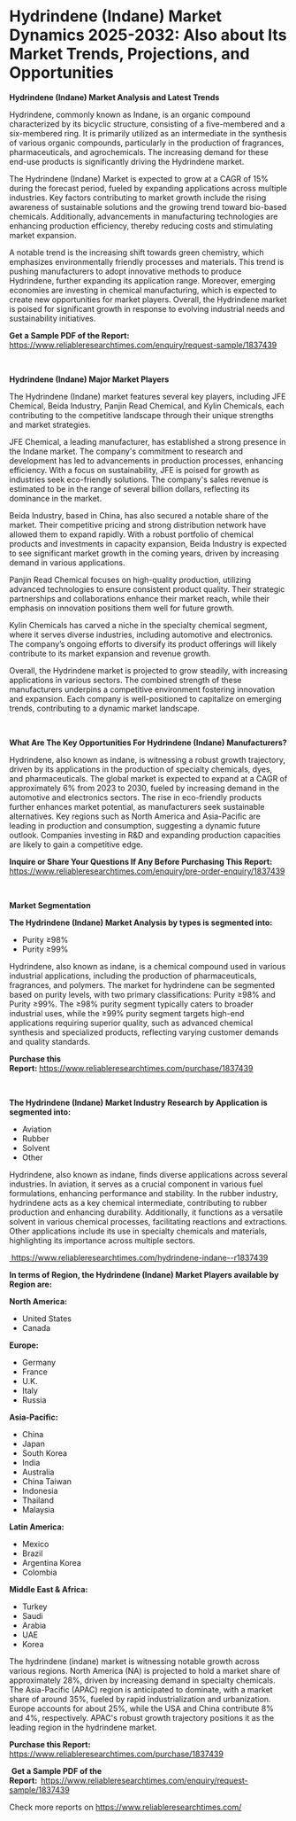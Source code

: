 <p><h1>Hydrindene (Indane) Market Dynamics 2025-2032: Also about Its Market Trends, Projections, and Opportunities</h1></p><p><strong>Hydrindene (Indane) Market Analysis and Latest Trends</strong></p>
<p><p>Hydrindene, commonly known as Indane, is an organic compound characterized by its bicyclic structure, consisting of a five-membered and a six-membered ring. It is primarily utilized as an intermediate in the synthesis of various organic compounds, particularly in the production of fragrances, pharmaceuticals, and agrochemicals. The increasing demand for these end-use products is significantly driving the Hydrindene market.</p><p>The Hydrindene (Indane) Market is expected to grow at a CAGR of 15% during the forecast period, fueled by expanding applications across multiple industries. Key factors contributing to market growth include the rising awareness of sustainable solutions and the growing trend toward bio-based chemicals. Additionally, advancements in manufacturing technologies are enhancing production efficiency, thereby reducing costs and stimulating market expansion.</p><p>A notable trend is the increasing shift towards green chemistry, which emphasizes environmentally friendly processes and materials. This trend is pushing manufacturers to adopt innovative methods to produce Hydrindene, further expanding its application range. Moreover, emerging economies are investing in chemical manufacturing, which is expected to create new opportunities for market players. Overall, the Hydrindene market is poised for significant growth in response to evolving industrial needs and sustainability initiatives.</p></p>
<p><strong>Get a Sample PDF of the Report:&nbsp;</strong> <a href="https://www.reliableresearchtimes.com/enquiry/request-sample/1837439?utm_campaign=2771&utm_medium=2&utm_source=Github&utm_content=ia&utm_term=03042025&utm_id=hydrindene-indane">https://www.reliableresearchtimes.com/enquiry/request-sample/1837439</a></p>
<p>&nbsp;</p>
<p><strong>Hydrindene (Indane) Major Market Players</strong></p>
<p><p>The Hydrindene (Indane) market features several key players, including JFE Chemical, Beida Industry, Panjin Read Chemical, and Kylin Chemicals, each contributing to the competitive landscape through their unique strengths and market strategies.</p><p>JFE Chemical, a leading manufacturer, has established a strong presence in the Indane market. The company's commitment to research and development has led to advancements in production processes, enhancing efficiency. With a focus on sustainability, JFE is poised for growth as industries seek eco-friendly solutions. The company's sales revenue is estimated to be in the range of several billion dollars, reflecting its dominance in the market.</p><p>Beida Industry, based in China, has also secured a notable share of the market. Their competitive pricing and strong distribution network have allowed them to expand rapidly. With a robust portfolio of chemical products and investments in capacity expansion, Beida Industry is expected to see significant market growth in the coming years, driven by increasing demand in various applications.</p><p>Panjin Read Chemical focuses on high-quality production, utilizing advanced technologies to ensure consistent product quality. Their strategic partnerships and collaborations enhance their market reach, while their emphasis on innovation positions them well for future growth. </p><p>Kylin Chemicals has carved a niche in the specialty chemical segment, where it serves diverse industries, including automotive and electronics. The company’s ongoing efforts to diversify its product offerings will likely contribute to its market expansion and revenue growth.</p><p>Overall, the Hydrindene market is projected to grow steadily, with increasing applications in various sectors. The combined strength of these manufacturers underpins a competitive environment fostering innovation and expansion. Each company is well-positioned to capitalize on emerging trends, contributing to a dynamic market landscape.</p></p>
<p>&nbsp;</p>
<p><strong>What Are The Key Opportunities For Hydrindene (Indane) Manufacturers?</strong></p>
<p><p>Hydrindene, also known as indane, is witnessing a robust growth trajectory, driven by its applications in the production of specialty chemicals, dyes, and pharmaceuticals. The global market is expected to expand at a CAGR of approximately 6% from 2023 to 2030, fueled by increasing demand in the automotive and electronics sectors. The rise in eco-friendly products further enhances market potential, as manufacturers seek sustainable alternatives. Key regions such as North America and Asia-Pacific are leading in production and consumption, suggesting a dynamic future outlook. Companies investing in R&D and expanding production capacities are likely to gain a competitive edge.</p></p>
<p><strong>Inquire or Share Your Questions If Any Before Purchasing This Report:</strong> <a href="https://www.reliableresearchtimes.com/enquiry/pre-order-enquiry/1837439?utm_campaign=2771&utm_medium=2&utm_source=Github&utm_content=ia&utm_term=03042025&utm_id=hydrindene-indane">https://www.reliableresearchtimes.com/enquiry/pre-order-enquiry/1837439</a></p>
<p>&nbsp;</p>
<p><strong>Market Segmentation</strong></p>
<p><strong>The Hydrindene (Indane) Market Analysis by types is segmented into:</strong></p>
<p><ul><li>Purity ≥98%</li><li>Purity ≥99%</li></ul></p>
<p><p>Hydrindene, also known as indane, is a chemical compound used in various industrial applications, including the production of pharmaceuticals, fragrances, and polymers. The market for hydrindene can be segmented based on purity levels, with two primary classifications: Purity ≥98% and Purity ≥99%. The ≥98% purity segment typically caters to broader industrial uses, while the ≥99% purity segment targets high-end applications requiring superior quality, such as advanced chemical synthesis and specialized products, reflecting varying customer demands and quality standards.</p></p>
<p><strong>Purchase this Report:&nbsp;</strong><a href="https://www.reliableresearchtimes.com/purchase/1837439?utm_campaign=2771&utm_medium=2&utm_source=Github&utm_content=ia&utm_term=03042025&utm_id=hydrindene-indane">https://www.reliableresearchtimes.com/purchase/1837439</a></p>
<p>&nbsp;</p>
<p><strong>The Hydrindene (Indane) Market Industry Research by Application is segmented into:</strong></p>
<p><ul><li>Aviation</li><li>Rubber</li><li>Solvent</li><li>Other</li></ul></p>
<p><p>Hydrindene, also known as indane, finds diverse applications across several industries. In aviation, it serves as a crucial component in various fuel formulations, enhancing performance and stability. In the rubber industry, hydrindene acts as a key chemical intermediate, contributing to rubber production and enhancing durability. Additionally, it functions as a versatile solvent in various chemical processes, facilitating reactions and extractions. Other applications include its use in specialty chemicals and materials, highlighting its importance across multiple sectors.</p></p>
<p><a href="https://www.reliableresearchtimes.com/hydrindene-indane--r1837439?utm_campaign=2771&utm_medium=2&utm_source=Github&utm_content=ia&utm_term=03042025&utm_id=hydrindene-indane">&nbsp;https://www.reliableresearchtimes.com/hydrindene-indane--r1837439</a></p>
<p><strong>In terms of Region, the Hydrindene (Indane) Market Players available by Region are:</strong></p>
<p>
    <p> <strong> North America: </strong>
        <ul>
            <li>United States</li>
            <li>Canada</li>
        </ul>
        </p> 
    <p> <strong> Europe: </strong>
        <ul>
            <li>Germany</li>
            <li>France</li>
            <li>U.K.</li>
            <li>Italy</li>
            <li>Russia</li>
        </ul>
        </p> 
    <p> <strong> Asia-Pacific: </strong>
        <ul>
            <li>China</li>
            <li>Japan</li>
            <li>South Korea</li>
            <li>India</li>
            <li>Australia</li>
            <li>China Taiwan</li>
            <li>Indonesia</li>
            <li>Thailand</li>
            <li>Malaysia</li>
        </ul>
        </p> 
    <p> <strong> Latin America: </strong>
        <ul>
            <li>Mexico</li>
            <li>Brazil</li>
            <li>Argentina Korea</li>
            <li>Colombia</li>
        </ul>
        </p> 
    <p> <strong> Middle East & Africa: </strong>
        <ul>
            <li>Turkey</li>
            <li>Saudi</li>
            <li>Arabia</li>
            <li>UAE</li>
            <li>Korea</li>
        </ul>
    </p>
    </p>
<p><p>The hydrindene (indane) market is witnessing notable growth across various regions. North America (NA) is projected to hold a market share of approximately 28%, driven by increasing demand in specialty chemicals. The Asia-Pacific (APAC) region is anticipated to dominate, with a market share of around 35%, fueled by rapid industrialization and urbanization. Europe accounts for about 25%, while the USA and China contribute 8% and 4%, respectively. APAC's robust growth trajectory positions it as the leading region in the hydrindene market.</p></p>
<p><strong>Purchase this Report: </strong><a href="https://www.reliableresearchtimes.com/purchase/1837439?utm_campaign=2771&utm_medium=2&utm_source=Github&utm_content=ia&utm_term=03042025&utm_id=hydrindene-indane">https://www.reliableresearchtimes.com/purchase/1837439</a></p>
<p>&nbsp;<strong>Get a Sample PDF of the Report:&nbsp;&nbsp;</strong><a href="https://www.reliableresearchtimes.com/enquiry/request-sample/1837439?utm_campaign=2771&utm_medium=2&utm_source=Github&utm_content=ia&utm_term=03042025&utm_id=hydrindene-indane">https://www.reliableresearchtimes.com/enquiry/request-sample/1837439</a></p>
<p><strong></strong></p>
<p>Check more reports on <a href="https://www.reliableresearchtimes.com/?utm_campaign=2771&utm_medium=2&utm_source=Github&utm_content=ia&utm_term=03042025&utm_id=hydrindene-indane">https://www.reliableresearchtimes.com/</a></p>